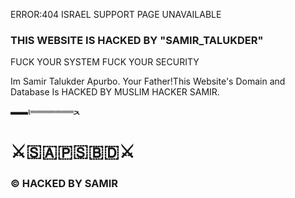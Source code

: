 
ERROR:404
ISRAEL SUPPORT PAGE UNAVAILABLE

### THIS WEBSITE IS HACKED BY "SAMIR_TALUKDER"

 FUCK YOUR SYSTEM
 FUCK YOUR SECURITY 

Im Samir Talukder Apurbo. Your Father!This Website's Domain and Database Is HACKED BY MUSLIM HACKER SAMIR.

▬▬ι═══════ﺤ
# ⚔️🇸🇦🇵🇸🇧🇩⚔️

### © HACKED BY SAMIR 
